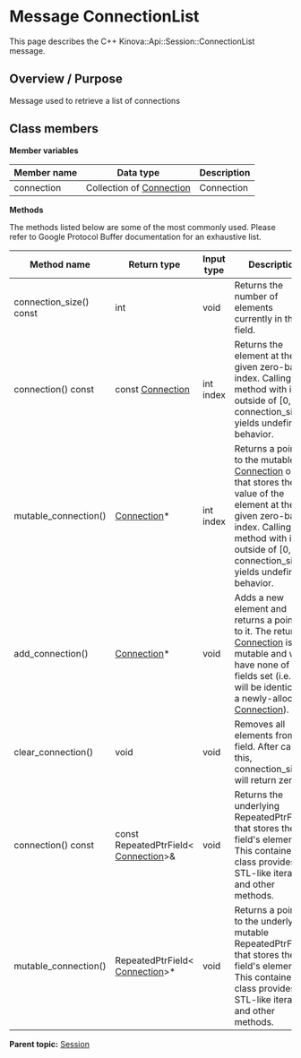 # Message ConnectionList

This page describes the C++ Kinova::Api::Session::ConnectionList message.

## Overview / Purpose

Message used to retrieve a list of connections

## Class members

 **Member variables** 

|Member name|Data type|Description|
|-----------|---------|-----------|
|connection|Collection of [Connection](msg_Common_Connection.md#)|Connection|

 **Methods** 

The methods listed below are some of the most commonly used. Please refer to Google Protocol Buffer documentation for an exhaustive list.

|Method name|Return type|Input type|Description|
|-----------|-----------|----------|-----------|
|connection\_size\(\) const|int|void|Returns the number of elements currently in the field.|
|connection\(\) const|const [Connection](msg_Common_Connection.md#)|int index|Returns the element at the given zero-based index. Calling this method with index outside of \[0, connection\_size\(\)\) yields undefined behavior.|
|mutable\_connection\(\)| [Connection](msg_Common_Connection.md#)\*|int index|Returns a pointer to the mutable [Connection](msg_Common_Connection.md#) object that stores the value of the element at the given zero-based index. Calling this method with index outside of \[0, connection\_size\(\)\) yields undefined behavior.|
|add\_connection\(\)| [Connection](msg_Common_Connection.md#)\*|void|Adds a new element and returns a pointer to it. The returned [Connection](msg_Common_Connection.md#) is mutable and will have none of its fields set \(i.e. it will be identical to a newly-allocated [Connection](msg_Common_Connection.md#)\).|
|clear\_connection\(\)|void|void|Removes all elements from the field. After calling this, connection\_size\(\) will return zero.|
|connection\(\) const|const RepeatedPtrField< [Connection](msg_Common_Connection.md#)\>&|void|Returns the underlying RepeatedPtrField that stores the field's elements. This container class provides STL-like iterators and other methods.|
|mutable\_connection\(\)|RepeatedPtrField< [Connection](msg_Common_Connection.md#)\>\*|void|Returns a pointer to the underlying mutable RepeatedPtrField that stores the field's elements. This container class provides STL-like iterators and other methods.|

**Parent topic:** [Session](../references/summary_Session.md)

